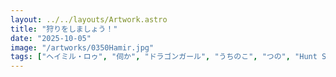 ```yaml
---
layout: ../../layouts/Artwork.astro
title: "狩りをしましょう！"
date: "2025-10-05"
image: "/artworks/0350Hamir.jpg"
tags: ["ヘイミル・ロゥ", "伺か", "ドラゴンガール", "うちのこ", "つの", "Hunt Showdown"]
---
```


